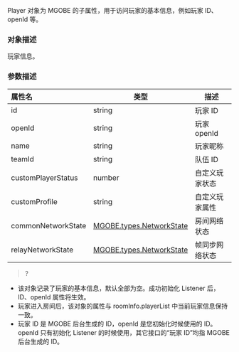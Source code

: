 Player 对象为 MGOBE 的子属性，用于访问玩家的基本信息，例如玩家 ID、openId 等。


### 对象描述
玩家信息。

### 参数描述

|属性名|类型|描述|
|:---|---|---|
|id|string|玩家 ID|
|openId|string|玩家 openId|
|name|string|玩家昵称|
|teamId|string|队伍 ID|
|customPlayerStatus|number|自定义玩家状态|
|customProfile|string|自定义玩家属性|
|commonNetworkState|[MGOBE.types.NetworkState](https://cloud.tencent.com/document/product/1038/35534#networkstate)|房间网络状态|
|relayNetworkState|[MGOBE.types.NetworkState](https://cloud.tencent.com/document/product/1038/35534#networkstate)|帧同步网络状态|

>?
- 该对象记录了玩家的基本信息，默认全部为空。成功初始化 Listener 后，ID、openId 属性将生效。
- 玩家进入房间后，该对象的属性与 roomInfo.playerList 中当前玩家信息保持一致。
- 玩家 ID 是 MGOBE 后台生成的 ID，openId 是您初始化时候使用的 ID。openId 只有初始化 Listener 的时候使用，其它接口的“玩家 ID”均指 MGOBE 后台生成的 ID。




